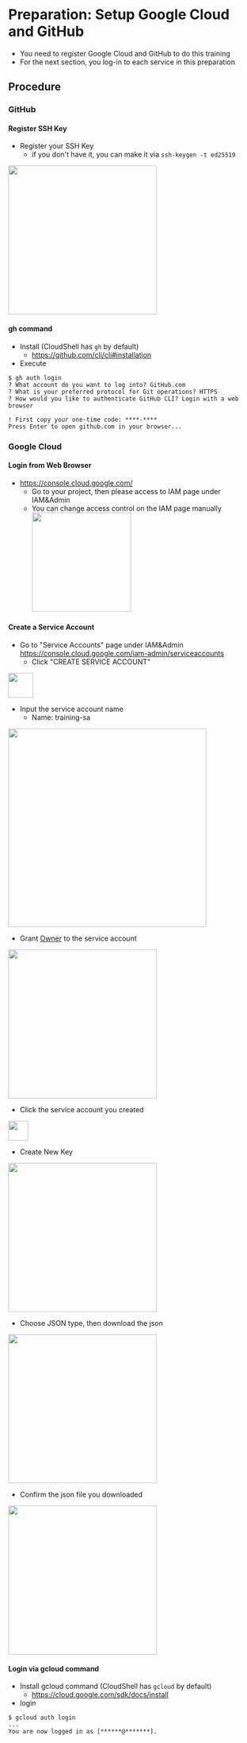 # Preparation: Setup Google Cloud and GitHub
- You need to register Google Cloud and GitHub to do this training
- For the next section, you log-in to each service in this preparation

## Procedure
### GitHub
#### Register SSH Key
- Register your SSH Key
  - if you don't have it, you can make it via `ssh-keygen -t ed25519`

<kbd> <img src="https://user-images.githubusercontent.com/1150301/183255148-879c34fd-dd9c-4e75-9ef5-e9d706670b51.png" height="300"> </kbd>

#### gh command
- Install (CloudShell has `gh` by default)
  - https://github.com/cli/cli#installation
- Execute
```
$ gh auth login
? What account do you want to log into? GitHub.com
? What is your preferred protocol for Git operations? HTTPS
? How would you like to authenticate GitHub CLI? Login with a web browser

! First copy your one-time code: ****-****
Press Enter to open github.com in your browser...
```

### Google Cloud
#### Login from Web Browser
- https://console.cloud.google.com/
  - Go to your project, then please access to IAM page under IAM&Admin
  - You can change access control on the IAM page manually
<kbd> <img src="https://user-images.githubusercontent.com/1150301/183255698-635ee497-d216-4e36-a677-ead861a12db7.png" height="200"> </kbd>

#### Create a Service Account
- Go to "Service Accounts" page under IAM&Admin
https://console.cloud.google.com/iam-admin/serviceaccounts
  - Click "CREATE SERVICE ACCOUNT"

<kbd> <img src="https://user-images.githubusercontent.com/1150301/183255757-93765552-bb01-40ca-bd41-06a546e61b41.png" height="50"> </kbd>

- Input the service account name
  - Name: training-sa

<kbd> <img src="https://user-images.githubusercontent.com/1150301/183255874-a1ca05c9-b832-4bb0-9d62-aa648b14720c.png" height="400"> </kbd>


- Grant [Owner](https://cloud.google.com/iam/docs/understanding-roles#basic-definitions) to the service account

<kbd> <img src="https://user-images.githubusercontent.com/1150301/183537330-0ebbcc99-e97b-4eaf-8dc4-bb196ba2bddf.png" height="300"> </kbd>

- Click the service account you created

<kbd> <img src="https://user-images.githubusercontent.com/1150301/183256014-cd797ee5-bd37-486c-be42-6f2c2553e989.png" height="40"> </kbd>

- Create New Key

<kbd> <img src="https://user-images.githubusercontent.com/1150301/183256041-1bd3adc2-0679-466b-a694-df90f22b966d.png" height="300"> </kbd>

- Choose JSON type, then download the json

<kbd> <img src="https://user-images.githubusercontent.com/1150301/183256053-79741e15-73b1-4ac9-b6e1-d2df09af480a.png" height="300"> </kbd>


- Confirm the json file you downloaded

<kbd> <img src="https://user-images.githubusercontent.com/1150301/183256170-73c32efe-290b-4abd-9165-d7077a8a0d35.png" height="300"> </kbd>


#### Login via gcloud command
- Install gcloud command (CloudShell has `gcloud` by default)
  - https://cloud.google.com/sdk/docs/install
- login
```
$ gcloud auth login
...
You are now logged in as [******@*******].
```
